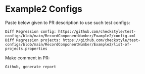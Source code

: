# Example2 Configs
Paste below given to PR description to use such test configs:
```
Diff Regression config: https://github.com/checkstyle/test-configs/blob/main/RecordComponentNumber/Example2/config.xml
Diff Regression projects: https://github.com/checkstyle/test-configs/blob/main/RecordComponentNumber/Example2/list-of-projects.properties
```
Make comment in PR:
```
Github, generate report
```
